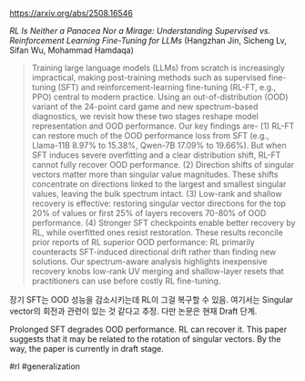 https://arxiv.org/abs/2508.16546

*RL Is Neither a Panacea Nor a Mirage: Understanding Supervised vs. Reinforcement Learning Fine-Tuning for LLMs* (Hangzhan Jin, Sicheng Lv, Sifan Wu, Mohammad Hamdaqa)

> Training large language models (LLMs) from scratch is increasingly impractical, making post-training methods such as supervised fine-tuning (SFT) and reinforcement-learning fine-tuning (RL-FT, e.g., PPO) central to modern practice. Using an out-of-distribution (OOD) variant of the 24-point card game and new spectrum-based diagnostics, we revisit how these two stages reshape model representation and OOD performance. Our key findings are- (1) RL-FT can restore much of the OOD performance loss from SFT (e.g., Llama-11B 8.97% to 15.38%, Qwen-7B 17.09% to 19.66%). But when SFT induces severe overfitting and a clear distribution shift, RL-FT cannot fully recover OOD performance. (2) Direction shifts of singular vectors matter more than singular value magnitudes. These shifts concentrate on directions linked to the largest and smallest singular values, leaving the bulk spectrum intact. (3) Low-rank and shallow recovery is effective: restoring singular vector directions for the top 20% of values or first 25% of layers recovers 70-80% of OOD performance. (4) Stronger SFT checkpoints enable better recovery by RL, while overfitted ones resist restoration. These results reconcile prior reports of RL superior OOD performance: RL primarily counteracts SFT-induced directional drift rather than finding new solutions. Our spectrum-aware analysis highlights inexpensive recovery knobs low-rank UV merging and shallow-layer resets that practitioners can use before costly RL fine-tuning.

장기 SFT는 OOD 성능을 감소시키는데 RL이 그걸 복구할 수 있음. 여기서는 Singular vector의 회전과 관련이 있는 것 같다고 추정. 다만 논문은 현재 Draft 단계.

Prolonged SFT degrades OOD performance. RL can recover it. This paper suggests that it may be related to the rotation of singular vectors. By the way, the paper is currently in draft stage.

#rl #generalization 